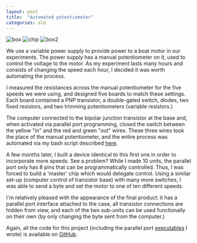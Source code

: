 ```yaml
---
layout: post
title:  "Automated potentiometer"
categories: old
---
```


![box](http://i.imgur.com/DuvEs8l.jpg)
![chip](http://i.imgur.com/BlosTUR.jpg)
![box2](http://i.imgur.com/prGVMCx.png)

We use a variable power supply to provide power to a boat motor in our experiments.  The power supply has a manual potentiometer on it, used to control the voltage to the motor.  As my experiment lasts many hours and consists of changing the speed each hour, I decided it was worth automating the process.

I measured the resistances across the manual potentiometer for the five speeds we were using, and designed five boards to match these settings.  Each board contained a PNP transistor, a double-gated switch, diodes, two fixed resistors, and two trimming potentiometers (variable resistors.)

The computer connected to the bipolar junction transistor at the base and, when activated via parallel port programming, closed the switch between the yellow "in" and the red and green "out" wires.  These three wires took the place of the manual potentiometer, and the entire process was automated via my bash script described [here](http://mzemel.tumblr.com/post/47495059234/this-is-more-or-less-the-current-output-of-my).

A few months later, I built a device identical to this first one in order to incorporate more speeds.  See a problem?  While I made 10 units, the parallel port only has 8 pins that can be programmatically controlled.  Thus, I was forced to build a 'master' chip which would delegate control.  Using a similar set-up (computer control of transistor base) with many more switches, I was able to send a byte and set the motor to one of ten different speeds.

I'm relatively pleased with the appearance of the final product: it has a parallel port interface attached to the case, all transistor connections are hidden from view, and each of the two sub-units can be used functionally on their own (by only changing the byte sent from the computer.)

Again, all the code for this project (including the parallel port [executables](https://github.com/mzemel/imager/tree/master/motor) I wrote) is available on [GitHub](https://github.com/mzemel/imager).